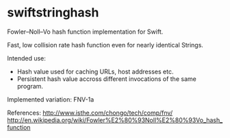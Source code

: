 # swiftstringhash
Fowler–Noll–Vo hash function implementation for Swift.

Fast, low collision rate hash function even for nearly identical Strings.

Intended use:
- Hash value used for caching URLs, host addresses etc.
- Persistent hash value accross different invocations of the same program. 

Implemented variation:
 FNV-1a

References:
http://www.isthe.com/chongo/tech/comp/fnv/
http://en.wikipedia.org/wiki/Fowler%E2%80%93Noll%E2%80%93Vo_hash_function
